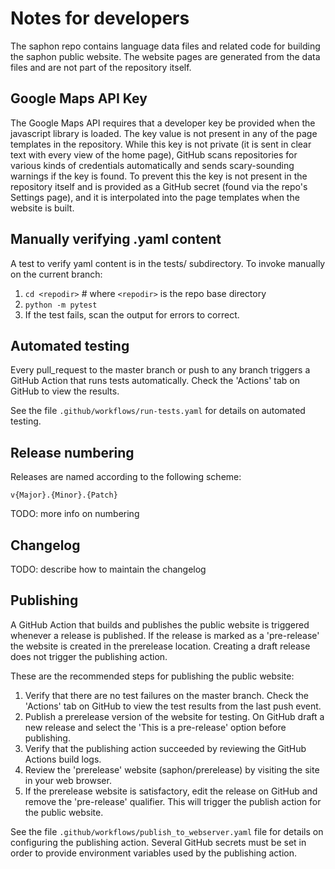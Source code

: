 # Notes for developers

The saphon repo contains language data files and related code for building
the saphon public website. The website pages are generated from the data files
and are not part of the repository itself.

## Google Maps API Key

The Google Maps API requires that a developer key be provided when the
javascript library is loaded. The key value is not present in any of the page
templates in the repository. While this key is not private (it is sent in
clear text with every view of the home page), GitHub scans repositories for
various kinds of credentials automatically and sends scary-sounding warnings
if the key is found. To prevent this the key is not present in the repository
itself and is provided as a GitHub secret (found via the repo's Settings page),
and it is interpolated into the page templates when the website is built.

## Manually verifying .yaml content

A test to verify yaml content is in the tests/ subdirectory. To invoke
manually on the current branch:

1. `cd <repodir>`    # where `<repodir>` is the repo base directory
1. `python -m pytest`
1. If the test fails, scan the output for errors to correct.

## Automated testing

Every pull\_request to the master branch or push to any branch triggers a
GitHub Action that runs tests automatically. Check the 'Actions' tab on
GitHub to view the results.

See the file `.github/workflows/run-tests.yaml` for details on automated
testing.

## Release numbering

Releases are named according to the following scheme:

`v{Major}.{Minor}.{Patch}`

TODO: more info on numbering

## Changelog

TODO: describe how to maintain the changelog

## Publishing

A GitHub Action that builds and publishes the public website is
triggered whenever a release is published. If the release is marked as a
'pre-release' the website is created in the prerelease location. Creating a
draft release does not trigger the publishing action.

These are the recommended steps for publishing the public website:

1. Verify that there are no test failures on the master branch. Check the
'Actions' tab on GitHub to view the test results from the last push event.
1. Publish a prerelease version of the website for testing. On
GitHub draft a new release and select the 'This is a pre-release' option
before publishing.
1. Verify that the publishing action succeeded by reviewing the GitHub
Actions build logs.
1. Review the 'prerelease' website (saphon/prerelease) by visiting the site
in your web browser.
1. If the prerelease website is satisfactory, edit the release on GitHub
and remove the 'pre-release' qualifier. This will trigger the publish
action for the public website.

See the file `.github/workflows/publish_to_webserver.yaml` file for details
on configuring the publishing action. Several GitHub secrets must be set
in order to provide environment variables used by the publishing action.
